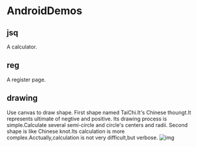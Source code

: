 # AndroidDemos

## jsq
A calculator.

## reg
A register page.

## drawing
Use canvas to draw shape.
First shape named TaiChi.It's Chinese thoungt.It represents ultimate of negtive and positive.
Its drawing process is simple.Calculate several semi-circle and circle's centers and radii.
Second shape is like Chinese knot.Its calculation is more complex.Acctually,calculation is not very difficult,but verbose.
![img](http://o7j37jjnh.bkt.clouddn.com/androidDrawing.JPG)
